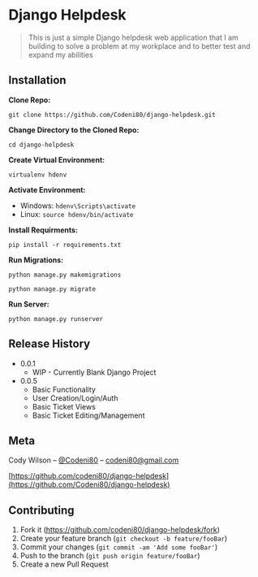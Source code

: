 # Django Helpdesk
> This is just a simple Django helpdesk web application that I am building to solve a problem at my workplace and to better test and expand my abilities


## Installation

**Clone Repo:**
```
git clone https://github.com/Codeni80/django-helpdesk.git
```

**Change Directory to the Cloned Repo:**
```
cd django-helpdesk
```

**Create Virtual Environment:**
```
virtualenv hdenv
```

**Activate Environment:**
 - Windows: ```hdenv\Scripts\activate```
 - Linux: ```source hdenv/bin/activate```

**Install Requirments:**
```
pip install -r requirements.txt
```

**Run Migrations:**
```
python manage.py makemigrations
```
```
python manage.py migrate
```

**Run Server:**
```
python manage.py runserver
```

## Release History

* 0.0.1
    * WIP - Currently Blank Django Project
* 0.0.5
    * Basic Functionality
    * User Creation/Login/Auth
    * Basic Ticket Views
    * Basic Ticket Editing/Management

## Meta

Cody Wilson – [@Codeni80](https://twitter.com/codeni80) – codeni80@gmail.com

[https://github.com/codeni80/django-helpdesk](https://github.com/Codeni80/django-helpdesk)

## Contributing

1. Fork it (<https://github.com/codeni80/django-helpdesk/fork>)
2. Create your feature branch (`git checkout -b feature/fooBar`)
3. Commit your changes (`git commit -am 'Add some fooBar'`)
4. Push to the branch (`git push origin feature/fooBar`)
5. Create a new Pull Request
